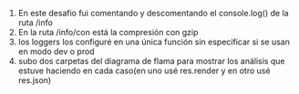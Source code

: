 1. En este desafio fui comentando y descomentando el console.log() de la ruta /info
2. En la ruta /info/con está la compresión con gzip
3. los loggers los configuré en una única función sin especificar si se usan en modo dev o prod
4. subo dos carpetas del diagrama de flama para mostrar los análisis que estuve haciendo en cada caso(en uno usé res.render y en otro usé res.json)